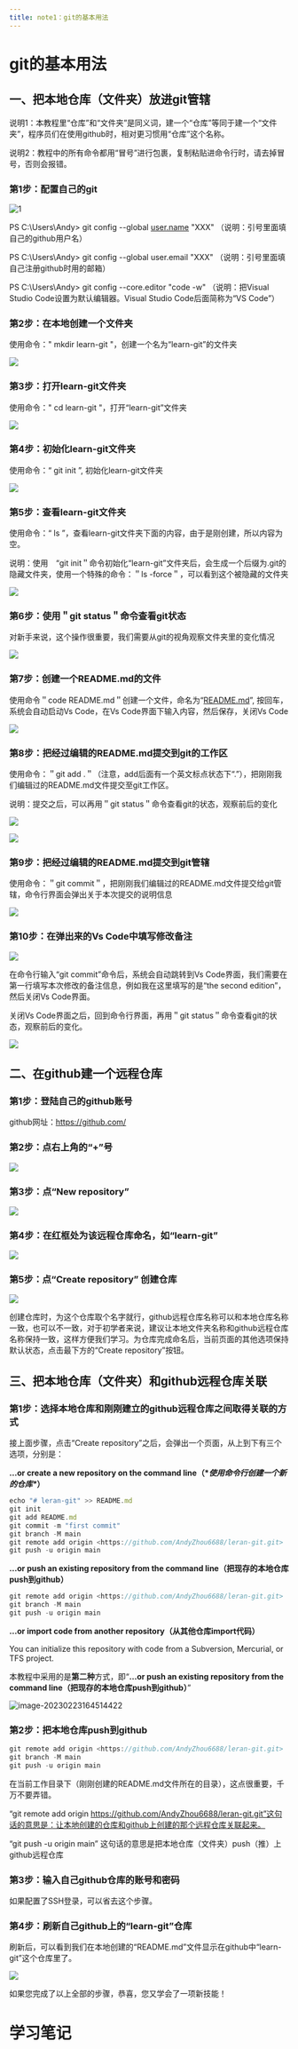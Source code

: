 ```yaml
---
title: note1：git的基本用法
---
```

# git的基本用法

## 一、把本地仓库（文件夹）放进git管辖

说明1：本教程里“仓库”和“文件夹”是同义词，建一个“仓库”等同于建一个“文件夹”，程序员们在使用github时，相对更习惯用“仓库”这个名称。

说明2：教程中的所有命令都用“冒号”进行包裹，复制粘贴进命令行时，请去掉冒号，否则会报错。

### 第1步：配置自己的git

![1](note1.assets/1.png)

PS C:\Users\Andy> git config --global [user.name](http://user.name/) "XXX"  （说明：引号里面填自己的github用户名）

PS C:\Users\Andy> git config --global user.email "XXX"  （说明：引号里面填自己注册github时用的邮箱）

PS C:\Users\Andy> git config --core.editor "code -w"  （说明：把Visual Studio Code设置为默认编辑器。Visual Studio Code后面简称为“VS Code”）

### 第2步：在本地创建一个文件夹

使用命令：" mkdir learn-git "，创建一个名为“learn-git”的文件夹

![](note1.assets/2.png)

### 第3步：打开learn-git文件夹

使用命令：" cd learn-git "，打开“learn-git”文件夹

![](note1.assets/3.png)

### 第4步：初始化learn-git文件夹

使用命令：“ git init ”, 初始化learn-git文件夹

![](note1.assets/4.png)

### 第5步：查看learn-git文件夹

使用命令：“ ls ”，查看learn-git文件夹下面的内容，由于是刚创建，所以内容为空。

说明：使用　“git init＂命令初始化“learn-git”文件夹后，会生成一个后缀为.git的隐藏文件夹，使用一个特殊的命令：＂ls -force＂，可以看到这个被隐藏的文件夹

![](note1.assets/5.png)

### 第6步：使用＂git status＂命令查看git状态

对新手来说，这个操作很重要，我们需要从git的视角观察文件夹里的变化情况

![](note1.assets/6.png)

### 第7步：创建一个README.md的文件

使用命令＂code README.md＂创建一个文件，命名为“[README.md](http://README.md)”, 按回车，系统会自动启动Vs Code，在Vs Code界面下输入内容，然后保存，关闭Vs Code

![](note1.assets/7.png)

### 第8步：把经过编辑的README.md提交到git的工作区

使用命令：＂git add .＂（注意，add后面有一个英文标点状态下“.”），把刚刚我们编辑过的README.md文件提交至git工作区。

说明：提交之后，可以再用＂git status＂命令查看git的状态，观察前后的变化

![](note1.assets/8-1.png)

![](note1.assets/8-2.png)

### 第9步：把经过编辑的README.md提交到git管辖

使用命令：＂git commit＂，把刚刚我们编辑过的README.md文件提交给git管辖，命令行界面会弹出关于本次提交的说明信息

![](note1.assets/9.png)

### 第10步：在弹出来的Vs Code中填写修改备注

![](note1.assets/10.png)

在命令行输入“git commit”命令后，系统会自动跳转到Vs Code界面，我们需要在第一行填写本次修改的备注信息，例如我在这里填写的是“the second edition”，然后关闭Vs Code界面。

关闭Vs Code界面之后，回到命令行界面，再用＂git status＂命令查看git的状态，观察前后的变化。

![](note1.assets/10-1.png)

## 二、在github建一个远程仓库

### 第1步：登陆自己的github账号

github网址：https://github.com/

### 第2步：点右上角的“+”号

![](note1.assets/11.png)

### 第3步：点“New repository”

![](note1.assets/12.png)

### 第4步：在红框处为该远程仓库命名，如“learn-git”

![](note1.assets/14.png)

### 第5步：点“Create repository” 创建仓库

![](note1.assets/14.png)

创建仓库时，为这个仓库取个名字就行，github远程仓库名称可以和本地仓库名称一致，也可以不一致，对于初学者来说，建议让本地文件夹名称和github远程仓库名称保持一致，这样方便我们学习。为仓库完成命名后，当前页面的其他选项保持默认状态，点击最下方的“Create repository”按钮。

## 三、把本地仓库（文件夹）和github远程仓库关联

### 第1步：选择本地仓库和刚刚建立的github远程仓库之间取得关联的方式

接上面步骤，点击“Create repository”之后，会弹出一个页面，从上到下有三个选项，分别是：

**…or create a new repository on the command line（\**使用命令行创建一个新的仓库\**）**

```jsx
echo "# leran-git" >> README.md
git init
git add README.md
git commit -m "first commit"
git branch -M main
git remote add origin <https://github.com/AndyZhou6688/leran-git.git>
git push -u origin main
```

**…or push an existing repository from the command line（把现存的本地仓库push到github）**

```jsx
git remote add origin <https://github.com/AndyZhou6688/leran-git.git>
git branch -M main
git push -u origin main
```

**…or import code from another repository（从其他仓库import代码）**

You can initialize this repository with code from a Subversion, Mercurial, or TFS project.

本教程中采用的是**第二种**方式，即“**…or push an existing repository from the command line（把现存的本地仓库push到github）**”

![image-20230223164514422](https://gitee.com/andy116688/Typora/raw/master/img/image-20230223164514422.png)

### 第2步：把本地仓库push到github

```jsx
git remote add origin <https://github.com/AndyZhou6688/leran-git.git>
git branch -M main
git push -u origin main
```

在当前工作目录下（刚刚创建的README.md文件所在的目录），这点很重要，千万不要弄错。

“git remote add origin https://github.com/AndyZhou6688/leran-git.git”这句话的意思是：让本地创建的仓库和github上创建的那个远程仓库关联起来。

“git push -u origin main” 这句话的意思是把本地仓库（文件夹）push（推）上github远程仓库

### 第3步：输入自己github仓库的账号和密码

如果配置了SSH登录，可以省去这个步骤。

### 第4步：刷新自己github上的“learn-git”仓库

刷新后，可以看到我们在本地创建的“README.md”文件显示在github中“learn-git”这个仓库里了。

![](note1.assets/15.png)

如果您完成了以上全部的步骤，恭喜，您又学会了一项新技能！
# 学习笔记